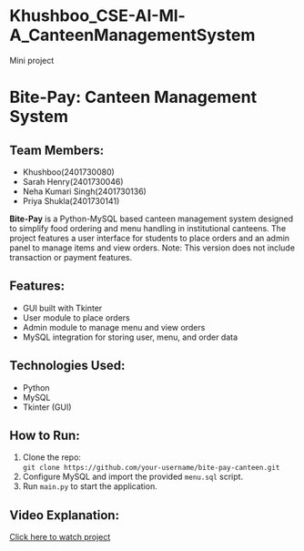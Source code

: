 # Khushboo_CSE-AI-Ml-A_CanteenManagementSystem
Mini project
# Bite-Pay: Canteen Management System
## Team Members:
- Khushboo(2401730080)  
- Sarah Henry(2401730046) 
- Neha Kumari Singh(2401730136)
- Priya Shukla(2401730141)

**Bite-Pay** is a Python-MySQL based canteen management system designed to simplify food ordering and menu handling in institutional canteens. The project features a user interface for students to place orders and an admin panel to manage items and view orders. Note: This version does not include transaction or payment features.

## Features:
- GUI built with Tkinter
- User module to place orders
- Admin module to manage menu and view orders
- MySQL integration for storing user, menu, and order data

## Technologies Used:
- Python
- MySQL
- Tkinter (GUI)

## How to Run:
1. Clone the repo:  
   `git clone https://github.com/your-username/bite-pay-canteen.git`
2. Configure MySQL and import the provided `menu.sql` script.
3. Run `main.py` to start the application.

## Video Explanation:  
[Click here to watch project](https://drive.google.com/file/d/1Pr7pGoh4dwQ8nny0M6UcYP1wRWNUKwIC/view?usp=drivesdk)

